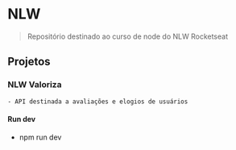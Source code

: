 # NLW

> Repositório destinado ao curso de node do NLW Rocketseat

## Projetos ##

### NLW Valoriza ###

```
- API destinada a avaliações e elogios de usuários
```

#### Run dev ####
- npm run dev